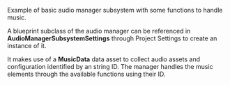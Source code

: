 Example of basic audio manager subsystem with some functions to handle music.

A blueprint subclass of the audio manager can be referenced in **AudioManagerSubsystemSettings** through Project Settings to create an instance of it.

It makes use of a **MusicData** data asset to collect audio assets and configuration identified by an string ID. The manager handles the music elements through the available functions using their ID.
